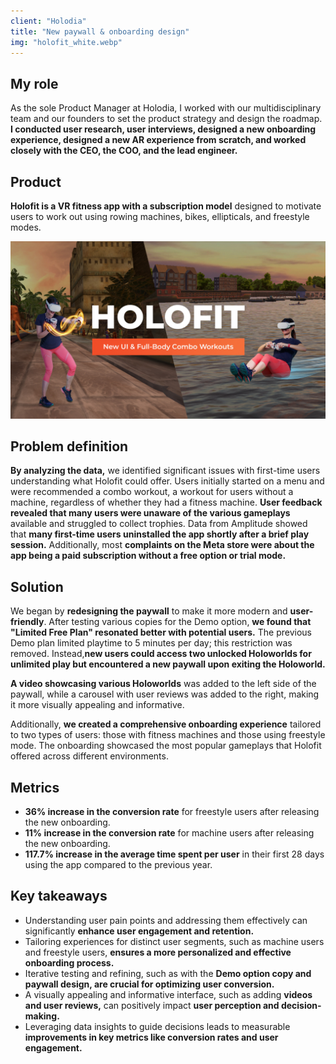 ```yaml
---
client: "Holodia"
title: "New paywall & onboarding design"
img: "holofit_white.webp"
---
```


## My role

As the sole Product Manager at Holodia, I worked with our multidisciplinary team and our founders to set the product strategy and design the roadmap. **I conducted user research, user interviews, designed a new onboarding experience, designed a new AR experience from scratch, and worked closely with the CEO, the COO, and the lead engineer.**

## Product

**Holofit is a VR fitness app with a subscription model** designed to motivate users to work out using rowing machines, bikes, ellipticals, and freestyle modes.

![Holofit VR fitness app](../../assets/holofit_hero.png "Holofit VR fitness app")

## Problem definition

**By analyzing the data,** we identified significant issues with first-time users understanding what Holofit could offer. Users initially started on a menu and were recommended a combo workout, a workout for users without a machine, regardless of whether they had a fitness machine. **User feedback revealed that many users were unaware of the various gameplays** available and struggled to collect trophies. Data from Amplitude showed that **many first-time users uninstalled the app shortly after a brief play session.** Additionally, most **complaints on the Meta store were about the app being a paid subscription without a free option or trial mode.**

## Solution

We began by **redesigning the paywall** to make it more modern and **user-friendly**. After testing various copies for the Demo option, **we found that "Limited Free Plan" resonated better with potential users.** The previous Demo plan limited playtime to 5 minutes per day; this restriction was removed. Instead,**new users could access two unlocked Holoworlds for unlimited play but encountered a new paywall upon exiting the Holoworld.**

**A video showcasing various Holoworlds** was added to the left side of the paywall, while a carousel with user reviews was added to the right, making it more visually appealing and informative.

Additionally, **we created a comprehensive onboarding experience** tailored to two types of users: those with fitness machines and those using freestyle mode. The onboarding showcased the most popular gameplays that Holofit offered across different environments.

## Metrics

- **36% increase in the conversion rate** for freestyle users after releasing the new onboarding.
- **11% increase in the conversion rate** for machine users after releasing the new onboarding.
- **117.7% increase in the average time spent per user** in their first 28 days using the app compared to the previous year.

## Key takeaways

- Understanding user pain points and addressing them effectively can significantly **enhance user engagement and retention.**
- Tailoring experiences for distinct user segments, such as machine users and freestyle users, **ensures a more personalized and effective onboarding process.**
- Iterative testing and refining, such as with the **Demo option copy and paywall design, are crucial for optimizing user conversion.**
- A visually appealing and informative interface, such as adding **videos and user reviews,** can positively impact **user perception and decision-making.**
- Leveraging data insights to guide decisions leads to measurable **improvements in key metrics like conversion rates and user engagement.**
